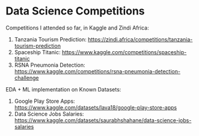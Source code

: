 # Data Science Competitions

Competitions I attended so far, in Kaggle and Zindi Africa:
1. Tanzania Tourism Prediction: https://zindi.africa/competitions/tanzania-tourism-prediction
2. Spaceship Titanic: https://www.kaggle.com/competitions/spaceship-titanic
3. RSNA Pneumonia Detection: https://www.kaggle.com/competitions/rsna-pneumonia-detection-challenge

EDA + ML implementation on Known Datasets:

1. Google Play Store Apps: https://www.kaggle.com/datasets/lava18/google-play-store-apps
2. Data Science Jobs Salaries: https://www.kaggle.com/datasets/saurabhshahane/data-science-jobs-salaries
